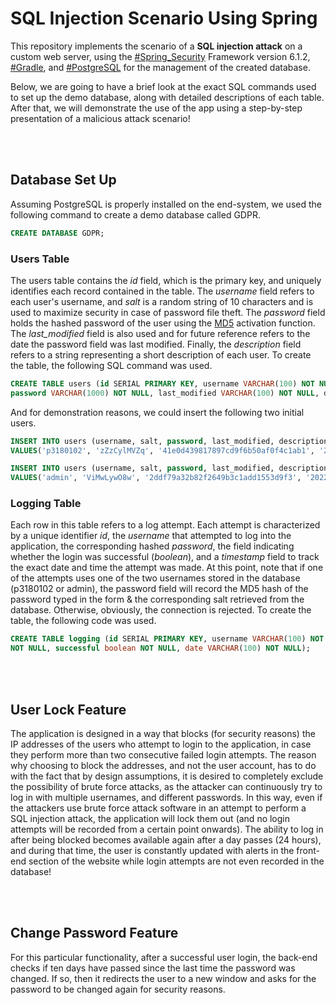 # SQL Injection Scenario Using Spring
This repository implements the scenario of a **SQL injection attack** on a custom web server, using the [#Spring_Security](https://spring.io/projects/spring-security) Framework version 6.1.2, [#Gradle](https://gradle.org/), and [#PostgreSQL](https://www.postgresql.org/) for the management of the created database.

Below, we are going to have a brief look at the exact SQL commands used to set up the demo database, along with detailed descriptions of each table. After that, we will demonstrate the use of the app using a step-by-step presentation of a malicious attack scenario!

<br>
<br>

## Database Set Up
Assuming PostgreSQL is properly installed on the end-system, we used the following command to create a demo database called GDPR.

````sql
CREATE DATABASE GDPR;
````

### Users Table
The users table contains the *id* field, which is the primary key, and uniquely identifies each record contained in the table. The *username* field refers to each user's username, and *salt* is a random string of 10 characters and is used to maximize security in case of password file theft. The *password* field holds the hashed password of the user using the [MD5](https://en.wikipedia.org/wiki/MD5) activation function. The *last_modified* field is also used and for future reference refers to the date the password field was last modified. Finally, the *description* field refers to a string representing a short description of each user. To create the table, the following SQL command was used.

````sql
CREATE TABLE users (id SERIAL PRIMARY KEY, username VARCHAR(100) NOT NULL, salt VARCHAR(50) NOT NULL,
password VARCHAR(1000) NOT NULL, last_modified VARCHAR(100) NOT NULL, description VARCHAR(1000) NOT NULL);
````

And for demonstration reasons, we could insert the following two initial users.

````sql
INSERT INTO users (username, salt, password, last_modified, description)
VALUES('p3180102', 'zZzCylMVZq', '41e0d439817897cd9f6b50af0f4c1ab1', '2022-01-18T18:21:32.599599Z', 'None');
````

````sql
INSERT INTO users (username, salt, password, last_modified, description)
VALUES('admin', 'ViMwLywO8w', '2ddf79a32b82f2649b3c1add1553d9f3', '2022-01-18T18:23:09.567006Z', 'None');
````

### Logging Table
Each row in this table refers to a log attempt. Each attempt is characterized by a unique identifier *id*, the *username* that attempted to log into the application, the corresponding hashed *password*, the field indicating whether the login was successful (*boolean*), and a *timestamp* field to track the exact date and time the attempt was made.
At this point, note that if one of the attempts uses one of the two usernames stored in the database (p3180102 or admin), the password field will record the MD5 hash of the password typed in the form & the corresponding salt retrieved from the database. Otherwise, obviously, the connection is rejected. To create the table, the following code was used.

````sql
CREATE TABLE logging (id SERIAL PRIMARY KEY, username VARCHAR(100) NOT NULL, password VARCHAR(1000)
NOT NULL, successful boolean NOT NULL, date VARCHAR(100) NOT NULL);
````

<br>
<br>

## User Lock Feature
The application is designed in a way that blocks (for security reasons) the IP addresses of the users who attempt to login to the application, in case they perform more than two consecutive failed login attempts. The reason why choosing to block the addresses, and not the user account, has to do with the fact that by design assumptions, it is desired to completely exclude the possibility of brute force attacks, as the attacker can continuously try to log in with multiple usernames, and different passwords. In this way, even if the attackers use brute force attack software in an attempt to perform a SQL injection attack, the application will lock them out (and no login attempts will be recorded from a certain point onwards). The ability to log in after being blocked becomes available again after a day passes (24 hours), and during that time, the user is constantly updated with alerts in the front-end section of the website while login attempts are not even recorded in the database!

<br>
<br>

## Change Password Feature
For this particular functionality, after a successful user login, the back-end checks if ten days have passed since the last time the password was changed. If so, then it redirects the user to a new window and asks for the password to be changed again for security reasons.
